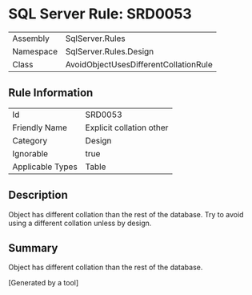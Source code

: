 # SQL Server Rule: SRD0053
  
|    |    |
|----|----|
| Assembly | SqlServer.Rules |
| Namespace | SqlServer.Rules.Design |
| Class | AvoidObjectUsesDifferentCollationRule |
  
## Rule Information
  
|    |    |
|----|----|
| Id | SRD0053 |
| Friendly Name | Explicit collation other |
| Category | Design |
| Ignorable | true |
| Applicable Types | Table  |
  
## Description
  
Object has different collation than the rest of the database. Try to avoid using a different collation unless by design.
  
## Summary
  
Object has different collation than the rest of the database.
  
[Generated by a tool]
